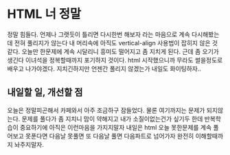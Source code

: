 # HTML 너 정말

정말 힘들다. 언제나 그랫듯이 틀리면 다시한번 해보자 라는 마음으로 계속 다시해봤는데 전혀 풀리지가 않는다 내 머리속에 아직도 vertical-align 사용법이 잡히지 않은 것 같다. 오늘만 한문제에 계속 시달리니 흥미도 떨어지고 좀 지치게 된다. 근데 좀 오기가 생긴다 이녀석을 정복할때까지 포기하지 것이다. html 시작했으니까 무라도 썰을정도로 배우고 나가야겠다. 지치긴하지만 언젠간 풀리지 않겠는가 내일도 화이팅하자..

## 내일할 일, 개선할 점

오늘은 정말피곤해서 카페와서 아주 조금하구 잠들었다. 물론 여기까지는 문제가 되지않는다. 문제를 풀다가 좀 지치니 맘이 약해지고 내가 소질이없는건가 싶기두 한데 반복학습이 중요하기에 아직은 이런마음을 가지지말자
내일은 html 오늘 못한문제를 계속 풀어보고 못푼다면 다음날 못풀면 또 다음날 풀면 다음파트로 넘어가자 완전히 이해할때까지 놔주지말자.
